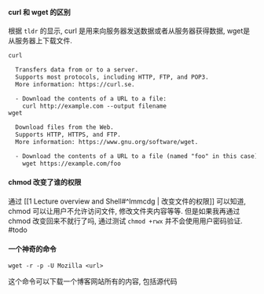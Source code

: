 #### curl 和 wget 的区别
根据 `tldr` 的显示, curl 是用来向服务器发送数据或者从服务器获得数据, wget是从服务器上下载文件.
```txt
curl

  Transfers data from or to a server.
  Supports most protocols, including HTTP, FTP, and POP3.
  More information: https://curl.se.

  - Download the contents of a URL to a file:
    curl http://example.com --output filename
wget

  Download files from the Web.
  Supports HTTP, HTTPS, and FTP.
  More information: https://www.gnu.org/software/wget.

  - Download the contents of a URL to a file (named "foo" in this case):
    wget https://example.com/foo
```

#### chmod 改变了谁的权限
通过 [[1 Lecture overview and Shell#^lmmcdg | 改变文件的权限]] 可以知道, chmod 可以让用户不允许访问文件, 修改文件夹内容等等. 但是如果我再通过 chmod 改变回来不就行了吗, 通过测试 `chmod +rwx` 并不会使用用户密码验证. #todo 

#### 一个神奇的命令

```
wget -r -p -U Mozilla <url>
```

这个命令可以下载一个博客网站所有的内容, 包括源代码
